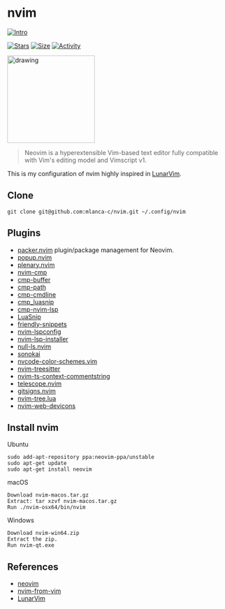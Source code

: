 # nvim

 [![Intro](https://img.shields.io/badge/Neovim-v0.1-success?style=for-the-badge&logo=nvim)](https://github.com/mlanca-c/nvim)

 [![Stars](https://img.shields.io/github/stars/mlanca-c/nvim?color=ffff00&label=Stars&logo=Stars&style=?style=flat)](https://github.com/mlanca-c/nvim)
 [![Size](https://img.shields.io/github/repo-size/mlanca-c/nvim?color=blue&label=Size&logo=Size&style=?style=flat)](https://github.com/mlanca-c/nvim)
 [![Activity](https://img.shields.io/github/last-commit/mlanca-c/nvim?color=red&label=Last%20Commit&style=flat)](https://github.com/mlanca-c/nvim)



<img src="https://upload.wikimedia.org/wikipedia/commons/thumb/3/3a/Neovim-mark.svg/1200px-Neovim-mark.svg.png" alt="drawing" width="200"/>

> Neovim is a hyperextensible Vim-based text editor fully compatible with Vim's editing model and Vimscript v1.

This is my configuration of nvim highly inspired in [LunarVim](https://github.com/LunarVim).

## Clone

    git clone git@github.com:mlanca-c/nvim.git ~/.config/nvim

## Plugins

* [packer.nvim](https://github.com/wbthomason/packer.nvim)
plugin/package management for Neovim.
* [popup.nvim](https://github.com/nvim-lua/popup.nvim)
* [plenary.nvim](https://github.com/nvim-lua/plenary.nvim)
* [nvim-cmp](https://github.com/hrsh7th/nvim-cmp)
* [cmp-buffer](https://github.com/hrsh7th/cmp-buffer)
* [cmp-path](https://github.com/hrsh7th/cmp-path)
* [cmp-cmdline](https://github.com/hrsh7th/cmp-cmdline)
* [cmp_luasnip](https://github.com/saadparwaiz1/cmp_luasnip)
* [cmp-nvim-lsp](https://github.com/hrsh7th/cmp-nvim-lsp)
* [LuaSnip](https://github.com/L3MON4D3/LuaSnip)
* [friendly-snippets](https://github.com/rafamadriz/friendly-snippets)
* [nvim-lspconfig](https://github.com/neovim/nvim-lspconfig)
* [nvim-lsp-installer](https://github.com/williamboman/nvim-lsp-installer)
* [null-ls.nvim](https://github.com/jose-elias-alvarez/null-ls.nvim)
* [sonokai](https://github.com/sainnhe/sonokai)
* [nvcode-color-schemes.vim](https://github.com/ChristianChiarulli/nvcode-color-schemes.vim)
* [nvim-treesitter](https://github.com/nvim-treesitter/nvim-treesitter)
* [nvim-ts-context-commentstring](https://github.com/JoosepAlviste/nvim-ts-context-commentstring)
* [telescope.nvim](https://github.com/nvim-telescope/telescope.nvim)
* [gitsigns.nvim](https://github.com/lewis6991/gitsigns.nvim)
* [nvim-tree.lua](https://github.com/kyazdani42/nvim-tree.lua)
* [nvim-web-devicons](https://github.com/kyazdani42/nvim-web-devicons)

## Install nvim

Ubuntu

    sudo add-apt-repository ppa:neovim-ppa/unstable
    sudo apt-get update
    sudo apt-get install neovim

macOS

    Download nvim-macos.tar.gz
    Extract: tar xzvf nvim-macos.tar.gz
    Run ./nvim-osx64/bin/nvim

Windows

    Download nvim-win64.zip
    Extract the zip.
    Run nvim-qt.exe

## References
* [neovim](https://neovim.io)
* [nvim-from-vim](https://neovim.io/doc/user/nvim.html#nvim-from-vim)
* [LunarVim](https://github.com/LunarVim/neovim-from-scratch)
